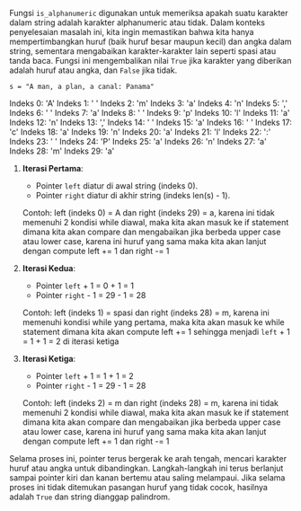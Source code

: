 Fungsi `is_alphanumeric` digunakan untuk memeriksa apakah suatu karakter dalam string adalah karakter alphanumeric atau tidak. Dalam konteks penyelesaian masalah ini, kita ingin memastikan bahwa kita hanya mempertimbangkan huruf (baik huruf besar maupun kecil) dan angka dalam string, sementara mengabaikan karakter-karakter lain seperti spasi atau tanda baca. Fungsi ini mengembalikan nilai `True` jika karakter yang diberikan adalah huruf atau angka, dan `False` jika tidak. 

`s = "A man, a plan, a canal: Panama"`

Indeks 0: 'A'
Indeks 1: ' '
Indeks 2: 'm'
Indeks 3: 'a'
Indeks 4: 'n'
Indeks 5: ','
Indeks 6: ' '
Indeks 7: 'a'
Indeks 8: ' '
Indeks 9: 'p'
Indeks 10: 'l'
Indeks 11: 'a'
Indeks 12: 'n'
Indeks 13: ','
Indeks 14: ' '
Indeks 15: 'a'
Indeks 16: ' '
Indeks 17: 'c'
Indeks 18: 'a'
Indeks 19: 'n'
Indeks 20: 'a'
Indeks 21: 'l'
Indeks 22: ':'
Indeks 23: ' '
Indeks 24: 'P'
Indeks 25: 'a'
Indeks 26: 'n'
Indeks 27: 'a'
Indeks 28: 'm'
Indeks 29: 'a'


1. **Iterasi Pertama**:
    - Pointer `left` diatur di awal string (indeks 0).
    - Pointer `right` diatur di akhir string (indeks len(s) - 1).

	 Contoh: left (indeks 0) = A dan right (indeks 29) = a, karena ini tidak memenuhi 2 kondisi while diawal, maka kita akan masuk ke if statement dimana kita akan compare dan mengabaikan jika berbeda upper case atau lower case, karena ini huruf yang sama maka kita akan lanjut dengan compute left += 1 dan right -= 1

2. **Iterasi Kedua**:
    - Pointer `left` + 1 = 0 + 1 = 1
    - Pointer `right` - 1 = 29 - 1 = 28

	 Contoh: left (indeks 1) = spasi dan right (indeks 28) = m, karena ini memenuhi kondisi while yang pertama, maka kita akan masuk ke while statement dimana kita akan compute left += 1 sehingga menjadi `left` + 1 = 1 + 1 = 2 di iterasi ketiga

3. **Iterasi Ketiga**:
    - Pointer `left` + 1 = 1 + 1 = 2
    - Pointer `right`  - 1 = 29 - 1 = 28

	 Contoh: left (indeks 2) = m dan right (indeks 28) = m, karena ini tidak memenuhi 2 kondisi while diawal, maka kita akan masuk ke if statement dimana kita akan compare dan mengabaikan jika berbeda upper case atau lower case, karena ini huruf yang sama maka kita akan lanjut dengan compute left += 1 dan right -= 1

Selama proses ini, pointer terus bergerak ke arah tengah, mencari karakter huruf atau angka untuk dibandingkan. Langkah-langkah ini terus berlanjut sampai pointer kiri dan kanan bertemu atau saling melampaui. Jika selama proses ini tidak ditemukan pasangan huruf yang tidak cocok, hasilnya adalah `True` dan string dianggap palindrom.